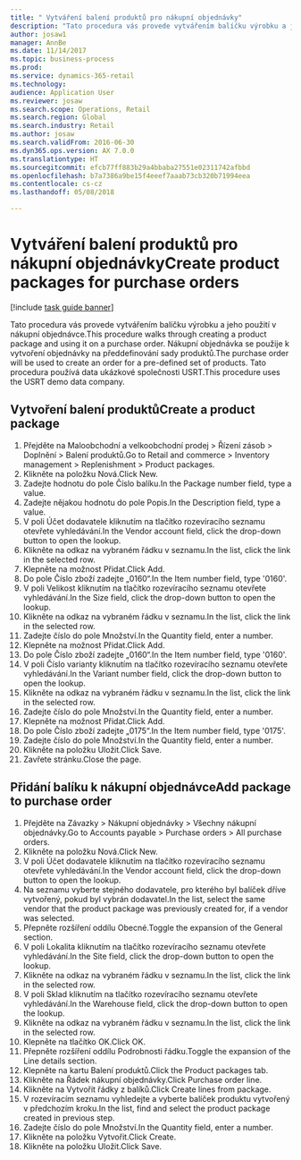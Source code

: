 ```yaml
--- 
title: " Vytváření balení produktů pro nákupní objednávky"
description: "Tato procedura vás provede vytvářením balíčku výrobku a jeho použití v nákupní objednávce."
author: josaw1
manager: AnnBe
ms.date: 11/14/2017
ms.topic: business-process
ms.prod: 
ms.service: dynamics-365-retail
ms.technology: 
audience: Application User
ms.reviewer: josaw
ms.search.scope: Operations, Retail
ms.search.region: Global
ms.search.industry: Retail
ms.author: josaw
ms.search.validFrom: 2016-06-30
ms.dyn365.ops.version: AX 7.0.0
ms.translationtype: HT
ms.sourcegitcommit: efcb77ff883b29a4bbaba27551e02311742afbbd
ms.openlocfilehash: b7a7386a9be15f4eeef7aaab73cb320b71994eea
ms.contentlocale: cs-cz
ms.lasthandoff: 05/08/2018

---
```

# <a name="create-product-packages-for-purchase-orders"></a><span data-ttu-id="a846a-103"> Vytváření balení produktů pro nákupní objednávky</span><span class="sxs-lookup"><span data-stu-id="a846a-103">Create product packages for purchase orders</span></span>

[!include [task guide banner](../includes/task-guide-banner.md)]

<span data-ttu-id="a846a-104">Tato procedura vás provede vytvářením balíčku výrobku a jeho použití v nákupní objednávce.</span><span class="sxs-lookup"><span data-stu-id="a846a-104">This procedure walks through creating a product package and using it on a purchase order.</span></span> <span data-ttu-id="a846a-105">Nákupní objednávka se použije k vytvoření objednávky na předdefinování sady produktů.</span><span class="sxs-lookup"><span data-stu-id="a846a-105">The purchase order will be used to create an order for a pre-defined set of products.</span></span> <span data-ttu-id="a846a-106">Tato procedura používá data ukázkové společnosti USRT.</span><span class="sxs-lookup"><span data-stu-id="a846a-106">This procedure uses the USRT demo data company.</span></span>


## <a name="create-a-product-package"></a><span data-ttu-id="a846a-107">Vytvoření balení produktů</span><span class="sxs-lookup"><span data-stu-id="a846a-107">Create a product package</span></span>
1. <span data-ttu-id="a846a-108">Přejděte na Maloobchodní a velkoobchodní prodej > Řízení zásob > Doplnění > Balení produktů.</span><span class="sxs-lookup"><span data-stu-id="a846a-108">Go to Retail and commerce > Inventory management > Replenishment > Product packages.</span></span>
2. <span data-ttu-id="a846a-109">Klikněte na položku Nová.</span><span class="sxs-lookup"><span data-stu-id="a846a-109">Click New.</span></span>
3. <span data-ttu-id="a846a-110">Zadejte hodnotu do pole Číslo balíku.</span><span class="sxs-lookup"><span data-stu-id="a846a-110">In the Package number field, type a value.</span></span>
4. <span data-ttu-id="a846a-111">Zadejte nějakou hodnotu do pole Popis.</span><span class="sxs-lookup"><span data-stu-id="a846a-111">In the Description field, type a value.</span></span>
5. <span data-ttu-id="a846a-112">V poli Účet dodavatele kliknutím na tlačítko rozevíracího seznamu otevřete vyhledávání.</span><span class="sxs-lookup"><span data-stu-id="a846a-112">In the Vendor account field, click the drop-down button to open the lookup.</span></span>
6. <span data-ttu-id="a846a-113">Klikněte na odkaz na vybraném řádku v seznamu.</span><span class="sxs-lookup"><span data-stu-id="a846a-113">In the list, click the link in the selected row.</span></span>
7. <span data-ttu-id="a846a-114">Klepněte na možnost Přidat.</span><span class="sxs-lookup"><span data-stu-id="a846a-114">Click Add.</span></span>
8. <span data-ttu-id="a846a-115">Do pole Číslo zboží zadejte „0160“.</span><span class="sxs-lookup"><span data-stu-id="a846a-115">In the Item number field, type '0160'.</span></span>
9. <span data-ttu-id="a846a-116">V poli Velikost kliknutím na tlačítko rozevíracího seznamu otevřete vyhledávání.</span><span class="sxs-lookup"><span data-stu-id="a846a-116">In the Size field, click the drop-down button to open the lookup.</span></span>
10. <span data-ttu-id="a846a-117">Klikněte na odkaz na vybraném řádku v seznamu.</span><span class="sxs-lookup"><span data-stu-id="a846a-117">In the list, click the link in the selected row.</span></span>
11. <span data-ttu-id="a846a-118">Zadejte číslo do pole Množství.</span><span class="sxs-lookup"><span data-stu-id="a846a-118">In the Quantity field, enter a number.</span></span>
12. <span data-ttu-id="a846a-119">Klepněte na možnost Přidat.</span><span class="sxs-lookup"><span data-stu-id="a846a-119">Click Add.</span></span>
13. <span data-ttu-id="a846a-120">Do pole Číslo zboží zadejte „0160“.</span><span class="sxs-lookup"><span data-stu-id="a846a-120">In the Item number field, type '0160'.</span></span>
14. <span data-ttu-id="a846a-121">V poli Číslo varianty kliknutím na tlačítko rozevíracího seznamu otevřete vyhledávání.</span><span class="sxs-lookup"><span data-stu-id="a846a-121">In the Variant number field, click the drop-down button to open the lookup.</span></span>
15. <span data-ttu-id="a846a-122">Klikněte na odkaz na vybraném řádku v seznamu.</span><span class="sxs-lookup"><span data-stu-id="a846a-122">In the list, click the link in the selected row.</span></span>
16. <span data-ttu-id="a846a-123">Zadejte číslo do pole Množství.</span><span class="sxs-lookup"><span data-stu-id="a846a-123">In the Quantity field, enter a number.</span></span>
17. <span data-ttu-id="a846a-124">Klepněte na možnost Přidat.</span><span class="sxs-lookup"><span data-stu-id="a846a-124">Click Add.</span></span>
18. <span data-ttu-id="a846a-125">Do pole Číslo zboží zadejte „0175“.</span><span class="sxs-lookup"><span data-stu-id="a846a-125">In the Item number field, type '0175'.</span></span>
19. <span data-ttu-id="a846a-126">Zadejte číslo do pole Množství.</span><span class="sxs-lookup"><span data-stu-id="a846a-126">In the Quantity field, enter a number.</span></span>
20. <span data-ttu-id="a846a-127">Klikněte na položku Uložit.</span><span class="sxs-lookup"><span data-stu-id="a846a-127">Click Save.</span></span>
21. <span data-ttu-id="a846a-128">Zavřete stránku.</span><span class="sxs-lookup"><span data-stu-id="a846a-128">Close the page.</span></span>

## <a name="add-package-to-purchase-order"></a><span data-ttu-id="a846a-129">Přidání balíku k nákupní objednávce</span><span class="sxs-lookup"><span data-stu-id="a846a-129">Add package to purchase order</span></span>
1. <span data-ttu-id="a846a-130">Přejděte na Závazky > Nákupní objednávky > Všechny nákupní objednávky.</span><span class="sxs-lookup"><span data-stu-id="a846a-130">Go to Accounts payable > Purchase orders > All purchase orders.</span></span>
2. <span data-ttu-id="a846a-131">Klikněte na položku Nová.</span><span class="sxs-lookup"><span data-stu-id="a846a-131">Click New.</span></span>
3. <span data-ttu-id="a846a-132">V poli Účet dodavatele kliknutím na tlačítko rozevíracího seznamu otevřete vyhledávání.</span><span class="sxs-lookup"><span data-stu-id="a846a-132">In the Vendor account field, click the drop-down button to open the lookup.</span></span>
4. <span data-ttu-id="a846a-133">Na seznamu vyberte stejného dodavatele, pro kterého byl balíček dříve vytvořený, pokud byl vybrán dodavatel.</span><span class="sxs-lookup"><span data-stu-id="a846a-133">In the list, select the same vendor that the product package was previously created for, if a vendor was selected.</span></span>
5. <span data-ttu-id="a846a-134">Přepněte rozšíření oddílu Obecné.</span><span class="sxs-lookup"><span data-stu-id="a846a-134">Toggle the expansion of the General section.</span></span>
6. <span data-ttu-id="a846a-135">V poli Lokalita kliknutím na tlačítko rozevíracího seznamu otevřete vyhledávání.</span><span class="sxs-lookup"><span data-stu-id="a846a-135">In the Site field, click the drop-down button to open the lookup.</span></span>
7. <span data-ttu-id="a846a-136">Klikněte na odkaz na vybraném řádku v seznamu.</span><span class="sxs-lookup"><span data-stu-id="a846a-136">In the list, click the link in the selected row.</span></span>
8. <span data-ttu-id="a846a-137">V poli Sklad kliknutím na tlačítko rozevíracího seznamu otevřete vyhledávání.</span><span class="sxs-lookup"><span data-stu-id="a846a-137">In the Warehouse field, click the drop-down button to open the lookup.</span></span>
9. <span data-ttu-id="a846a-138">Klikněte na odkaz na vybraném řádku v seznamu.</span><span class="sxs-lookup"><span data-stu-id="a846a-138">In the list, click the link in the selected row.</span></span>
10. <span data-ttu-id="a846a-139">Klepněte na tlačítko OK.</span><span class="sxs-lookup"><span data-stu-id="a846a-139">Click OK.</span></span>
11. <span data-ttu-id="a846a-140">Přepněte rozšíření oddílu Podrobnosti řádku.</span><span class="sxs-lookup"><span data-stu-id="a846a-140">Toggle the expansion of the Line details section.</span></span>
12. <span data-ttu-id="a846a-141">Klepněte na kartu Balení produktů.</span><span class="sxs-lookup"><span data-stu-id="a846a-141">Click the Product packages tab.</span></span>
13. <span data-ttu-id="a846a-142">Klikněte na Řádek nákupní objednávky.</span><span class="sxs-lookup"><span data-stu-id="a846a-142">Click Purchase order line.</span></span>
14. <span data-ttu-id="a846a-143">Klikněte na Vytvořit řádky z balíků.</span><span class="sxs-lookup"><span data-stu-id="a846a-143">Click Create lines from package.</span></span>
15. <span data-ttu-id="a846a-144">V rozevíracím seznamu vyhledejte a vyberte balíček produktu vytvořený v předchozím kroku.</span><span class="sxs-lookup"><span data-stu-id="a846a-144">In the list, find and select the product package created in previous step.</span></span>
16. <span data-ttu-id="a846a-145">Zadejte číslo do pole Množství.</span><span class="sxs-lookup"><span data-stu-id="a846a-145">In the Quantity field, enter a number.</span></span>
17. <span data-ttu-id="a846a-146">Klikněte na položku Vytvořit.</span><span class="sxs-lookup"><span data-stu-id="a846a-146">Click Create.</span></span>
18. <span data-ttu-id="a846a-147">Klikněte na položku Uložit.</span><span class="sxs-lookup"><span data-stu-id="a846a-147">Click Save.</span></span>



